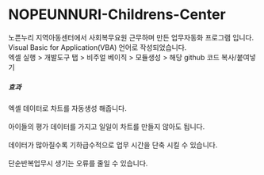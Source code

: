 # NOPEUNNURI-Childrens-Center
노픈누리 지역아동센터에서 사회복무요원 근무하며 만든 업무자동화 프로그램 입니다.  
Visual Basic for Application(VBA) 언어로 작성되었습니다.  
엑셀 실행 > 개발도구 탭 > 비주얼 베이직 > 모듈생성 > 해당 github 코드 복사/붙여넣기  

##### 효과

엑셀 데이터로 차트를 자동생성 해줍니다.<br/>     
아이들의 평가 데이터를 가지고 일일이 차트를 만들지 않아도 됩니다.<br/>          
데이터가 많아질수록 기하급수적으로 업무 시간을 단축 시킬 수 있습니다.<br/>         
단순반복업무시 생기는 오류를 줄일 수 있습니다.<br/>
